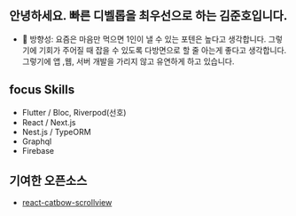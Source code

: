 ## 안녕하세요. 빠른 디벨롭을 최우선으로 하는 김준호입니다.

- 🎯 방향성: 요즘은 마음만 먹으면 1인이 낼 수 있는 포텐은 높다고 생각합니다.
  그렇기에 기회가 주어질 때 잡을 수 있도록 다방면으로 할 줄 아는게 좋다고 생각합니다.
  그렇기에 앱 ,웹, 서버 개발을 가리지 않고 유연하게 하고 있습니다.

## focus Skills

- Flutter / Bloc, Riverpod(선호)
- React / Next.js
- Nest.js / TypeORM
- Graphql
- Firebase

## 기여한 오픈소스
- [react-catbow-scrollview](https://www.npmjs.com/package/react-catbow-scrollview)
